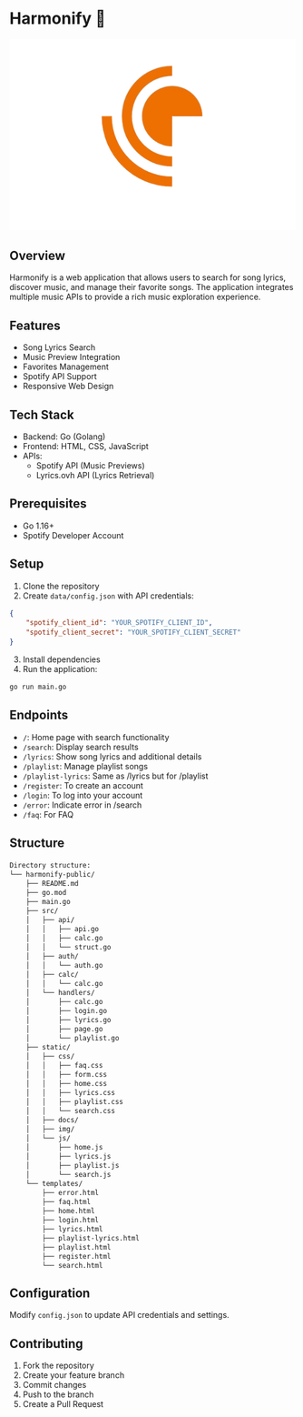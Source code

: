 # Harmonify 🎵
![alt text](static/img/2.png)
## Overview

Harmonify is a web application that allows users to search for song lyrics, discover music, and manage their favorite songs. The application integrates multiple music APIs to provide a rich music exploration experience.

## Features

- Song Lyrics Search
- Music Preview Integration
- Favorites Management
- Spotify API Support
- Responsive Web Design

## Tech Stack

- Backend: Go (Golang)
- Frontend: HTML, CSS, JavaScript
- APIs:
  - Spotify API (Music Previews)
  - Lyrics.ovh API (Lyrics Retrieval)

## Prerequisites

- Go 1.16+
- Spotify Developer Account

## Setup

1. Clone the repository
2. Create `data/config.json` with API credentials:
```json
{
    "spotify_client_id": "YOUR_SPOTIFY_CLIENT_ID",
    "spotify_client_secret": "YOUR_SPOTIFY_CLIENT_SECRET"
}
```

3. Install dependencies
4. Run the application:
```bash
go run main.go
```

## Endpoints

- `/`: Home page with search functionality
- `/search`: Display search results
- `/lyrics`: Show song lyrics and additional details
- `/playlist`: Manage playlist songs
- `/playlist-lyrics`: Same as /lyrics but for /playlist
- `/register`: To create an account
- `/login`: To log into your account
- `/error`: Indicate error in /search
- `/faq`: For FAQ

## Structure

```
Directory structure:
└── harmonify-public/
    ├── README.md
    ├── go.mod
    ├── main.go
    ├── src/
    │   ├── api/
    │   │   ├── api.go
    │   │   ├── calc.go
    │   │   └── struct.go
    │   ├── auth/
    │   │   └── auth.go
    │   ├── calc/
    │   │   └── calc.go
    │   └── handlers/
    │       ├── calc.go
    │       ├── login.go
    │       ├── lyrics.go
    │       ├── page.go
    │       └── playlist.go
    ├── static/
    │   ├── css/
    │   │   ├── faq.css
    │   │   ├── form.css
    │   │   ├── home.css
    │   │   ├── lyrics.css
    │   │   ├── playlist.css
    │   │   └── search.css
    │   ├── docs/
    │   ├── img/
    │   └── js/
    │       ├── home.js
    │       ├── lyrics.js
    │       ├── playlist.js
    │       └── search.js
    └── templates/
        ├── error.html
        ├── faq.html
        ├── home.html
        ├── login.html
        ├── lyrics.html
        ├── playlist-lyrics.html
        ├── playlist.html
        ├── register.html
        └── search.html

```

## Configuration

Modify `config.json` to update API credentials and settings.

## Contributing

1. Fork the repository
2. Create your feature branch
3. Commit changes
4. Push to the branch
5. Create a Pull Request
